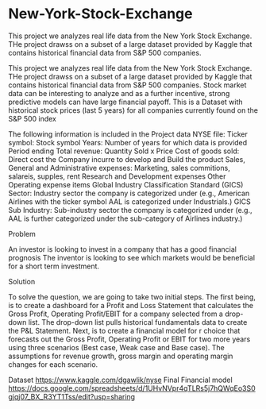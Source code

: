 # New-York-Stock-Exchange
This project we analyzes real life data from the New York Stock Exchange. THe project drawss on a subset of a large dataset provided by Kaggle that contains historical financial data from S&amp;P 500 companies.

This project we analyzes real life data from the New York Stock Exchange. THe project drawss on a subset of a large dataset provided by Kaggle that contains historical financial data from S&P 500 companies.
Stock market data can be interesting to analyze and as a further incentive, strong predictive models can have large financial payoff.
This is a Dataset with historical stock prices (last 5 years) for all companies currently found on the S&P 500 index

The following information is included in the Project data NYSE file:
Ticker symbol: Stock symbol
Years: Number of years for which data is provided
Period ending
Total revenue: Quantity Sold x Price
Cost of goods sold: Direct cost the Company incurre to develop and Build the product
Sales, General and Administrative expenses:  Marketing, sales commitions, salareis, supples, rent
Research and Development expenses
Other Operating expense items
Global Industry Classification Standard (GICS) Sector: Industry sector the company is categorized under (e.g., American Airlines with the ticker symbol AAL is categorized under Industrials.)
GICS Sub Industry: Sub-industry sector the company is categorized under (e.g., AAL is further categorized under the sub-category of Airlines industry.)


Problem

An investor is looking to invest in a company that has a good financial prognosis
The inventor is looking to see which markets would be beneficial for a short term investment.

Solution

To solve the question, we are going to take two initial steps.
The first being, is to create a dashboard for a Profit and Loss Statement that calculates the Gross Profit, Operating Profit/EBIT for a company selected from a drop-down list. The drop-down list pulls historical fundamentals data to create the P&L Statement.
Next, is to create a financial model for r choice that forecasts out the Gross Profit, Operating Profit or EBIT for two more years using three scenarios (Best case, Weak case and Base case). The assumptions for revenue growth, gross margin and operating margin changes for each scenario.


Dataset https://www.kaggle.com/dgawlik/nyse
Final Financial model https://docs.google.com/spreadsheets/d/1UHvNVpr4qTLRs5j7hQWqEo3S0gjqj07_BX_R3YT1Tss/edit?usp=sharing 
